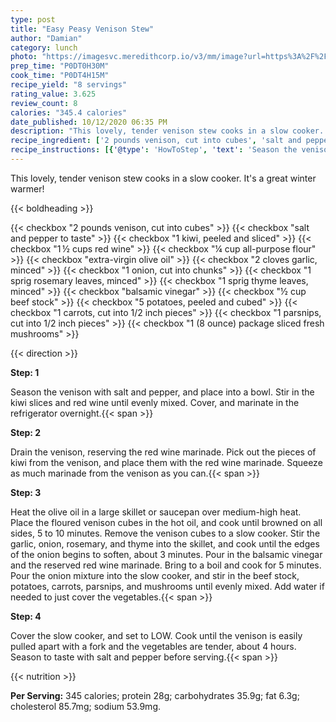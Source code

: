```yaml
---
type: post
title: "Easy Peasy Venison Stew"
author: "Damian"
category: lunch
photo: "https://imagesvc.meredithcorp.io/v3/mm/image?url=https%3A%2F%2Fimages.media-allrecipes.com%2Fuserphotos%2F975506.jpg"
prep_time: "P0DT0H30M"
cook_time: "P0DT4H15M"
recipe_yield: "8 servings"
rating_value: 3.625
review_count: 8
calories: "345.4 calories"
date_published: 10/12/2020 06:35 PM
description: "This lovely, tender venison stew cooks in a slow cooker. It's a great winter warmer!"
recipe_ingredient: ['2 pounds venison, cut into cubes', 'salt and pepper to taste', '1 kiwi, peeled and sliced', '1\u2009½ cups red wine', '¼ cup all-purpose flour', 'extra-virgin olive oil', '2 cloves garlic, minced', '1 onion, cut into chunks', '1 sprig rosemary leaves, minced', '1 sprig thyme leaves, minced', 'balsamic vinegar', '½ cup beef stock', '5 potatoes, peeled and cubed', '1 carrots, cut into 1/2 inch pieces', '1 parsnips, cut into 1/2 inch pieces', '1 (8 ounce) package sliced fresh mushrooms']
recipe_instructions: [{'@type': 'HowToStep', 'text': 'Season the venison with salt and pepper, and place into a bowl. Stir in the kiwi slices and red wine until evenly mixed. Cover, and marinate in the refrigerator overnight.\n'}, {'@type': 'HowToStep', 'text': 'Drain the venison, reserving the red wine marinade. Pick out the pieces of kiwi from the venison, and place them with the red wine marinade. Squeeze as much marinade from the venison as you can.\n'}, {'@type': 'HowToStep', 'text': 'Heat the olive oil in a large skillet or saucepan over medium-high heat. Place the floured venison cubes in the hot oil, and cook until browned on all sides, 5 to 10 minutes. Remove the venison cubes to a slow cooker. Stir the garlic, onion, rosemary, and thyme into the skillet, and cook until the edges of the onion begins to soften, about 3 minutes. Pour in the balsamic vinegar and the reserved red wine marinade. Bring to a boil and cook for 5 minutes. Pour the onion mixture into the slow cooker, and stir in the beef stock, potatoes, carrots, parsnips, and mushrooms until evenly mixed. Add water if needed to just cover the vegetables.\n'}, {'@type': 'HowToStep', 'text': 'Cover the slow cooker, and set to LOW. Cook until the venison is easily pulled apart with a fork and the vegetables are tender, about 4 hours. Season to taste with salt and pepper before serving.\n'}]
---
```


This lovely, tender venison stew cooks in a slow cooker. It's a great winter warmer! 

{{< boldheading >}}

{{< checkbox "2 pounds venison, cut into cubes" >}}
{{< checkbox "salt and pepper to taste" >}}
{{< checkbox "1  kiwi, peeled and sliced" >}}
{{< checkbox "1 ½ cups red wine" >}}
{{< checkbox "¼ cup all-purpose flour" >}}
{{< checkbox "extra-virgin olive oil" >}}
{{< checkbox "2 cloves garlic, minced" >}}
{{< checkbox "1  onion, cut into chunks" >}}
{{< checkbox "1 sprig rosemary leaves, minced" >}}
{{< checkbox "1 sprig thyme leaves, minced" >}}
{{< checkbox "balsamic vinegar" >}}
{{< checkbox "½ cup beef stock" >}}
{{< checkbox "5  potatoes, peeled and cubed" >}}
{{< checkbox "1  carrots, cut into 1/2 inch pieces" >}}
{{< checkbox "1  parsnips, cut into 1/2 inch pieces" >}}
{{< checkbox "1 (8 ounce) package sliced fresh mushrooms" >}}


{{< direction >}}

**Step: 1**

Season the venison with salt and pepper, and place into a bowl. Stir in the kiwi slices and red wine until evenly mixed. Cover, and marinate in the refrigerator overnight.{{< span >}}

**Step: 2**

Drain the venison, reserving the red wine marinade. Pick out the pieces of kiwi from the venison, and place them with the red wine marinade. Squeeze as much marinade from the venison as you can.{{< span >}}

**Step: 3**

Heat the olive oil in a large skillet or saucepan over medium-high heat. Place the floured venison cubes in the hot oil, and cook until browned on all sides, 5 to 10 minutes. Remove the venison cubes to a slow cooker. Stir the garlic, onion, rosemary, and thyme into the skillet, and cook until the edges of the onion begins to soften, about 3 minutes. Pour in the balsamic vinegar and the reserved red wine marinade. Bring to a boil and cook for 5 minutes. Pour the onion mixture into the slow cooker, and stir in the beef stock, potatoes, carrots, parsnips, and mushrooms until evenly mixed. Add water if needed to just cover the vegetables.{{< span >}}

**Step: 4**

Cover the slow cooker, and set to LOW. Cook until the venison is easily pulled apart with a fork and the vegetables are tender, about 4 hours. Season to taste with salt and pepper before serving.{{< span >}}

{{< nutrition >}}

**Per Serving:** 345 calories; protein 28g; carbohydrates 35.9g; fat 6.3g; cholesterol 85.7mg; sodium 53.9mg.